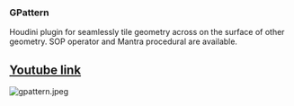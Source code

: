 ### GPattern ###
Houdini plugin for seamlessly tile geometry across on the surface of other geometry.
SOP operator and Mantra procedural are available.
## [Youtube link](http://www.youtube.com/watch?v=ad5j_EWvkUk) ##
![gpattern.jpeg](https://bitbucket.org/repo/K6b4ay/images/2195644817-gpattern.jpeg)

